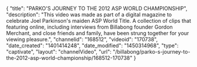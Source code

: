 {
    "title": "PARKO'S JOURNEY TO THE 2012 ASP WORLD CHAMPIONSHIP",
    "description": "This video was made as part of a digital magazine to celebrate Joel Parkinson's maiden ASP World Title. A collection of clips that featuring online, including interviews from Billabong founder Gordon Merchant, and close friends and family, have been strung together for your viewing pleasure.",
    "channelid": "168512",
    "videoid": "170738",
    "date_created": "1401414248",
    "date_modified": "1450314968",
    "type": "captivate",
    "layout": "channelVideo",
    "url": "\/billabong\/parko-s-journey-to-the-2012-asp-world-championship\/168512-170738"
}